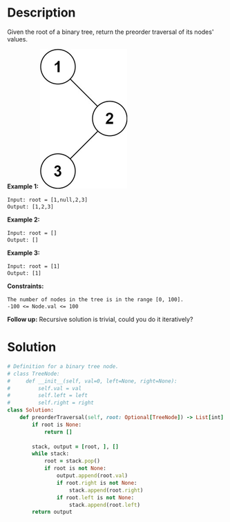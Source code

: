 # Description
Given the root of a binary tree, return the preorder traversal of its nodes' values.

**Example 1:**
![](https://github.com/JiayingLi0803/StrugglingLeetCode/blob/main/Figures/Problem144.jpg)
```
Input: root = [1,null,2,3]
Output: [1,2,3]
```
**Example 2:**
```
Input: root = []
Output: []
```
**Example 3:**
```
Input: root = [1]
Output: [1]
```
**Constraints:**
```
The number of nodes in the tree is in the range [0, 100].
-100 <= Node.val <= 100
```
**Follow up:** Recursive solution is trivial, could you do it iteratively?

# Solution
```ruby
# Definition for a binary tree node.
# class TreeNode:
#     def __init__(self, val=0, left=None, right=None):
#         self.val = val
#         self.left = left
#         self.right = right
class Solution:
    def preorderTraversal(self, root: Optional[TreeNode]) -> List[int]:
        if root is None:
            return []
        
        stack, output = [root, ], []
        while stack:
            root = stack.pop()
            if root is not None:
                output.append(root.val)
                if root.right is not None:
                    stack.append(root.right)
                if root.left is not None:
                    stack.append(root.left)
        return output
```
